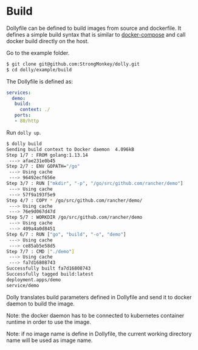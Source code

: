 # Build

Dollyfile can be defined to build images from source and dockerfile. It defines a simple build syntax that is similar to [docker-compose](https://docs.docker.com/compose/compose-file/#build) and call docker build directly on the host. 

Go to the example folder.
```bash
$ git clone git@github.com:StrongMonkey/dolly.git
$ cd dolly/example/build
```

The Dollyfile is defined as:

```yaml
services:
  demo:
   build:
     context: ./
   ports:
   - 80/http
```

Run `dolly up`.
```bash
$ dolly build
Sending build context to Docker daemon  4.096kB
Step 1/7 : FROM golang:1.13.14
 ---> afae231e0b45
Step 2/7 : ENV GOPATH="/go"
 ---> Using cache
 ---> 96492ecf656e
Step 3/7 : RUN ["mkdir", "-p", "/go/src/github.com/rancher/demo"]
 ---> Using cache
 ---> 57f9a193f5e9
Step 4/7 : COPY * /go/src/github.com/rancher/demo/
 ---> Using cache
 ---> 76e9d067d47d
Step 5/7 : WORKDIR /go/src/github.com/rancher/demo
 ---> Using cache
 ---> 409a4a0d8451
Step 6/7 : RUN ["go", "build", "-o", "demo"]
 ---> Using cache
 ---> ce85ab5e58d5
Step 7/7 : CMD ["./demo"]
 ---> Using cache
 ---> fa7d16808743
Successfully built fa7d16808743
Successfully tagged build:latest
deployment.apps/demo
service/demo
```

Dolly translates build parameters defined in Dollyfile and send it to docker daemon to build the image. 

Note: the docker daemon has to be connected to kubernetes container runtime in order to use the image.

Note: if no image name is define in Dollyfile, the current working directory name will be used as image name.